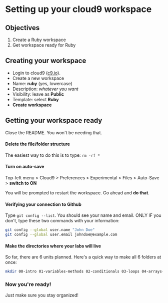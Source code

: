 # Setting up your cloud9 workspace

## Objectives

1. Create a Ruby workspace
2. Get workspace ready for Ruby

## Creating your workspace

* Login to cloud9 ([c9.io](http://c9.io)).
* Create a new workspace
* Name: **ruby** (yes, lowercase)
* Description: *whatever you want*
* Visibility: leave as **Public**
* Template: select **Ruby**
* **Create workspace**

## Getting your workspace ready

Close the README.  You won't be needing that.

#### Delete the file/folder structure
The easiest way to do this is to type: `rm -rf *`

#### Turn on auto-save
Top-left menu > Cloud9 > Preferences > Experimental > Files > Auto-Save > **switch to ON**

You will be prompted to restart the workspace.  Go ahead and **do that**.

#### Verifying your connection to Github
Type `git config --list`.  You should see your name and email.  ONLY IF you don't, type these two commands with your information:
```bash
git config --global user.name "John Doe"
git config --global user.email johndoe@example.com
```

#### Make the directories where your labs will live
So far, there are 6 units planned.  Here's a quick way to make all 6 folders at once:  
```bash
mkdir 00-intro 01-variables-methods 02-conditionals 03-loops 04-arrays-hashes 05-applications 06-oo
```

### Now you're ready!
Just make sure you stay organized! 